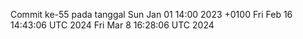 Commit ke-55 pada tanggal Sun Jan 01 14:00 2023 +0100
Fri Feb 16 14:43:06 UTC 2024
Fri Mar  8 16:28:06 UTC 2024
